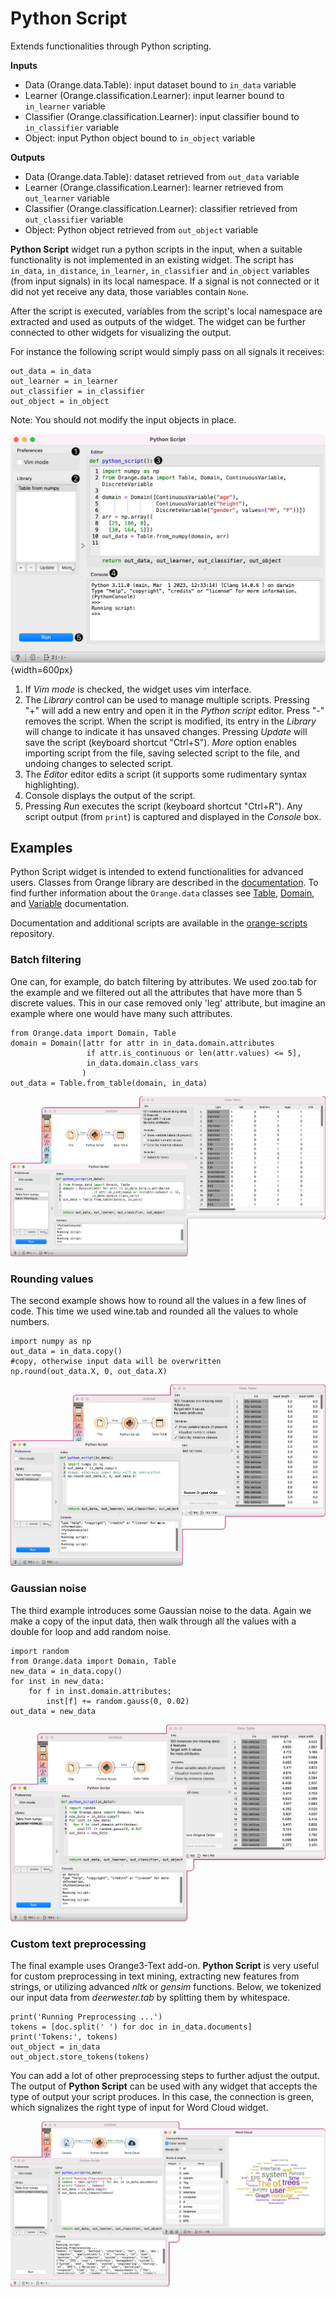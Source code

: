 Python Script
=============

Extends functionalities through Python scripting.

**Inputs**

- Data (Orange.data.Table): input dataset bound to ``in_data`` variable
- Learner (Orange.classification.Learner): input learner bound to ``in_learner`` variable
- Classifier (Orange.classification.Learner): input classifier bound to ``in_classifier`` variable
- Object: input Python object bound to ``in_object`` variable

**Outputs**

- Data (Orange.data.Table): dataset retrieved from ``out_data`` variable
- Learner (Orange.classification.Learner): learner retrieved from ``out_learner`` variable
- Classifier (Orange.classification.Learner): classifier retrieved from ``out_classifier`` variable
- Object: Python object retrieved from ``out_object`` variable

**Python Script** widget run a python scripts in the input, when a suitable functionality is not implemented in an existing widget. The script has ``in_data``, ``in_distance``, ``in_learner``, ``in_classifier`` and ``in_object`` variables (from input signals) in its local namespace. If a signal is not connected or it did not yet receive any data, those variables contain ``None``.

After the script is executed, variables from the script's local namespace are extracted and used as outputs of the widget. The widget can be further connected to other widgets for visualizing the output.

For instance the following script would simply pass on all signals it receives:

    out_data = in_data
    out_learner = in_learner
    out_classifier = in_classifier
    out_object = in_object

Note: You should not modify the input objects in place.

![](images/PythonScript-stamped.png){width=600px}

1. If *Vim mode* is checked, the widget uses vim interface.
2. The *Library* control can be used to manage multiple scripts. Pressing "+" will add a new entry and open it in the *Python script* editor. Press "-" removes the script. When the script is modified, its entry in the *Library* will change to indicate it has unsaved changes. Pressing *Update* will save the script (keyboard shortcut "Ctrl+S"). *More* option enables importing script from the file, saving selected script to the file, and undoing changes to selected script.
3. The *Editor* editor edits a script (it supports some rudimentary syntax highlighting).
4. Console displays the output of the script.
5. Pressing *Run* executes the script (keyboard shortcut "Ctrl+R"). Any script output (from ``print``) is captured and displayed in the *Console* box.

Examples
--------

Python Script widget is intended to extend functionalities for advanced users. Classes from Orange library are described in the [documentation](https://docs.biolab.si/3/data-mining-library/#reference). To find further information about the `Orange.data` classes see [Table](https://docs.biolab.si/3/data-mining-library/reference/data.table.html), [Domain](https://docs.biolab.si/3/data-mining-library/reference/data.domain.html), and [Variable](https://docs.biolab.si/3/data-mining-library/reference/data.variable.html) documentation.

Documentation and additional scripts are available in the [orange-scripts](https://github.com/biolab/orange-scripts) repository.

### Batch filtering

One can, for example, do batch filtering by attributes. We used zoo.tab for the example and we filtered out all the attributes that have more than 5 discrete values. This in our case removed only 'leg' attribute, but imagine an example where one would have many such attributes.

    from Orange.data import Domain, Table
    domain = Domain([attr for attr in in_data.domain.attributes
                     if attr.is_continuous or len(attr.values) <= 5],
                     in_data.domain.class_vars
                    )
    out_data = Table.from_table(domain, in_data)

![](images/PythonScript-Example1.png)

### Rounding values

The second example shows how to round all the values in a few lines of code. This time we used wine.tab and rounded all the values to whole numbers.

    import numpy as np
    out_data = in_data.copy()
    #copy, otherwise input data will be overwritten
    np.round(out_data.X, 0, out_data.X)

![](images/PythonScript-Example2.png)

### Gaussian noise

The third example introduces some Gaussian noise to the data. Again we make a copy of the input data, then walk through all the values with a double for loop and add random noise.

    import random
    from Orange.data import Domain, Table
    new_data = in_data.copy()
    for inst in new_data:
        for f in inst.domain.attributes:
            inst[f] += random.gauss(0, 0.02)
    out_data = new_data

![](images/PythonScript-Example3.png)

### Custom text preprocessing

The final example uses Orange3-Text add-on. **Python Script** is very useful for custom preprocessing in text mining, extracting new features from strings, or utilizing advanced *nltk* or *gensim* functions. Below, we tokenized our input data from *deerwester.tab* by splitting them by whitespace.

    print('Running Preprocessing ...')
    tokens = [doc.split(' ') for doc in in_data.documents]
    print('Tokens:', tokens)
    out_object = in_data
    out_object.store_tokens(tokens)

You can add a lot of other preprocessing steps to further adjust the output. The output of **Python Script** can be used with any widget that accepts the type of output your script produces. In this case, the connection is green, which signalizes the right type of input for Word Cloud widget.

![](images/PythonScript-Example4.png)
